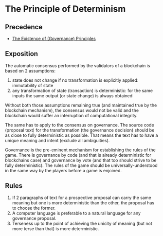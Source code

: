 # The Principle of Determinism

## Precedence

- [The Existence of (Governance) Principles](https://github.com/the-laurel/chain-proposals/blob/main/laurel/ExistenceOfPrinciples.md)

## Exposition

The automatic consensus performed by the validators of a blockchain is based on 2 assumptions:
1. state does not change if no transformation is explicitly applied: immutability of state
2. any transformation of state (transaction) is deterministic: for the same inputs the same output (or state change) is always obtained

Without both those assumptions remaining true (and maintained true by the blockchain mechanism), the consensus would not be valid and the blockchain would suffer an interruption of computational integrity.

The same has to apply to the consensus on governance. The source code (proposal text) for the transformation (the governance decision) should be as close to fully deterministic as possible. That means the text has to have a unique meaning and intent (exclude all ambiguities).

Governance is the pre-eminent mechanism for establishing the rules of the game. There is governance by code (and that is already deterministic for blockchains case) and governance by vote (and that too should strive to be fully deterministic). The rules of the game should be universally-understood in the same way by the players before a game is enjoined.

## Rules
1. If 2 paragraphs of text for a prospective proposal can carry the same meaning but one is more deterministic than the other, the proposal has to choose the former.
2. A computer language is preferable to a natural language for any governance proposal.
3. Terseness up to the point of achieving the unicity of meaning (but not more terse than that) is more deterministic.
